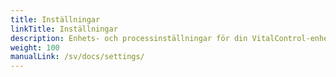 ```yaml
---
title: Inställningar
linkTitle: Inställningar
description: Enhets- och processinställningar för din VitalControl-enhet
weight: 100
manualLink: /sv/docs/settings/
---
```

<script>
  window.location.href = "/sv/docs/settings/";
</script>

